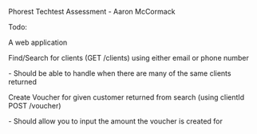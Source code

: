 Phorest Techtest Assessment - Aaron McCormack

Todo:

A web application

Find/Search for clients (GET /clients) using either email or phone number

\- Should be able to handle when there are many of the same clients returned 

Create Voucher for given customer returned from search (using clientId POST /voucher)

\- Should allow you to input the amount the voucher is created for



